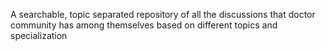 A searchable, topic separated repository of all the discussions that doctor community has among themselves based on different topics and specialization
